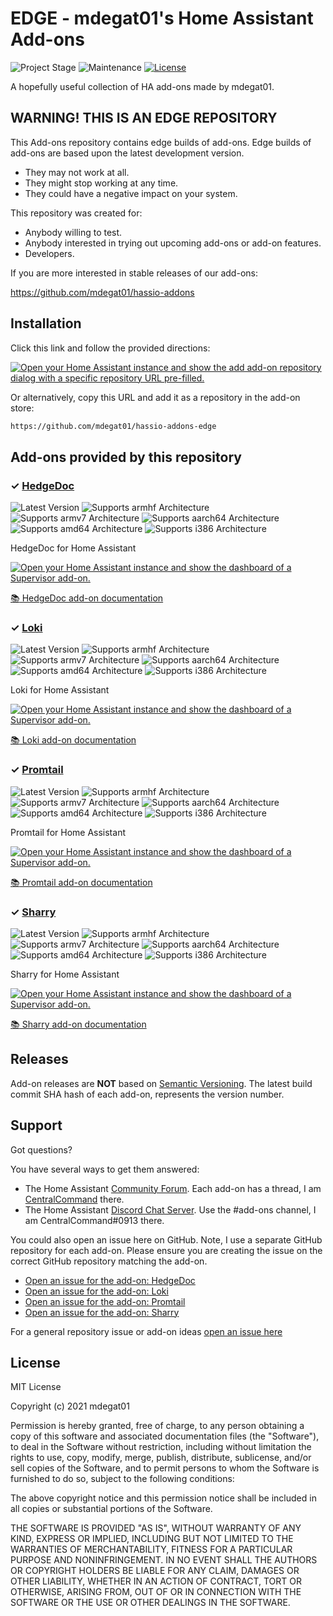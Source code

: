 # EDGE - mdegat01's Home Assistant Add-ons

![Project Stage][project-stage-shield]
![Maintenance][maintenance-shield]
[![License][license-shield]](LICENSE)

A hopefully useful collection of HA add-ons made by mdegat01.

## WARNING! THIS IS AN EDGE REPOSITORY

This Add-ons repository contains edge builds of add-ons. Edge
builds of add-ons are based upon the latest development version.

- They may not work at all.
- They might stop working at any time.
- They could have a negative impact on your system.

This repository was created for:

- Anybody willing to test.
- Anybody interested in trying out upcoming add-ons or add-on features.
- Developers.

If you are more interested in stable releases of our add-ons:

<https://github.com/mdegat01/hassio-addons>

## Installation

Click this link and follow the provided directions:

[![Open your Home Assistant instance and show the add add-on repository dialog
with a specific repository URL pre-filled.][add-repo-shield]][add-repo]

Or alternatively, copy this URL and add it as a repository in the add-on store:

```txt
https://github.com/mdegat01/hassio-addons-edge
```

## Add-ons provided by this repository

### &#10003; [HedgeDoc][addon-hedgedoc]

![Latest Version][hedgedoc-version-shield]
![Supports armhf Architecture][hedgedoc-armhf-shield]
![Supports armv7 Architecture][hedgedoc-armv7-shield]
![Supports aarch64 Architecture][hedgedoc-aarch64-shield]
![Supports amd64 Architecture][hedgedoc-amd64-shield]
![Supports i386 Architecture][hedgedoc-i386-shield]

HedgeDoc for Home Assistant

[![Open your Home Assistant instance and show the dashboard of a Supervisor add-on.][add-addon-shield]][add-addon-hedgedoc]

[:books: HedgeDoc add-on documentation][addon-doc-hedgedoc]

### &#10003; [Loki][addon-loki]

![Latest Version][loki-version-shield]
![Supports armhf Architecture][loki-armhf-shield]
![Supports armv7 Architecture][loki-armv7-shield]
![Supports aarch64 Architecture][loki-aarch64-shield]
![Supports amd64 Architecture][loki-amd64-shield]
![Supports i386 Architecture][loki-i386-shield]

Loki for Home Assistant

[![Open your Home Assistant instance and show the dashboard of a Supervisor add-on.][add-addon-shield]][add-addon-loki]

[:books: Loki add-on documentation][addon-doc-loki]

### &#10003; [Promtail][addon-promtail]

![Latest Version][promtail-version-shield]
![Supports armhf Architecture][promtail-armhf-shield]
![Supports armv7 Architecture][promtail-armv7-shield]
![Supports aarch64 Architecture][promtail-aarch64-shield]
![Supports amd64 Architecture][promtail-amd64-shield]
![Supports i386 Architecture][promtail-i386-shield]

Promtail for Home Assistant

[![Open your Home Assistant instance and show the dashboard of a Supervisor add-on.][add-addon-shield]][add-addon-promtail]

[:books: Promtail add-on documentation][addon-doc-promtail]

### &#10003; [Sharry][addon-sharry]

![Latest Version][sharry-version-shield]
![Supports armhf Architecture][sharry-armhf-shield]
![Supports armv7 Architecture][sharry-armv7-shield]
![Supports aarch64 Architecture][sharry-aarch64-shield]
![Supports amd64 Architecture][sharry-amd64-shield]
![Supports i386 Architecture][sharry-i386-shield]

Sharry for Home Assistant

[![Open your Home Assistant instance and show the dashboard of a Supervisor add-on.][add-addon-shield]][add-addon-sharry]

[:books: Sharry add-on documentation][addon-doc-sharry]

## Releases

Add-on releases are **NOT** based on [Semantic Versioning][semver]. The latest
build commit SHA hash of each add-on, represents the version number.

## Support

Got questions?

You have several ways to get them answered:

- The Home Assistant [Community Forum][forum]. Each add-on has a thread, I am
  [CentralCommand][forum-centralcommand] there.
- The Home Assistant [Discord Chat Server][discord-ha]. Use the #add-ons channel,
  I am CentralCommand#0913 there.

You could also open an issue here on GitHub. Note, I use a separate
GitHub repository for each add-on. Please ensure you are creating the issue
on the correct GitHub repository matching the add-on.

- [Open an issue for the add-on: HedgeDoc][hedgedoc-issue]
- [Open an issue for the add-on: Loki][loki-issue]
- [Open an issue for the add-on: Promtail][promtail-issue]
- [Open an issue for the add-on: Sharry][sharry-issue]

For a general repository issue or add-on ideas [open an issue here][issue]

## License

MIT License

Copyright (c) 2021 mdegat01

Permission is hereby granted, free of charge, to any person obtaining a copy
of this software and associated documentation files (the "Software"), to deal
in the Software without restriction, including without limitation the rights
to use, copy, modify, merge, publish, distribute, sublicense, and/or sell
copies of the Software, and to permit persons to whom the Software is
furnished to do so, subject to the following conditions:

The above copyright notice and this permission notice shall be included in all
copies or substantial portions of the Software.

THE SOFTWARE IS PROVIDED "AS IS", WITHOUT WARRANTY OF ANY KIND, EXPRESS OR
IMPLIED, INCLUDING BUT NOT LIMITED TO THE WARRANTIES OF MERCHANTABILITY,
FITNESS FOR A PARTICULAR PURPOSE AND NONINFRINGEMENT. IN NO EVENT SHALL THE
AUTHORS OR COPYRIGHT HOLDERS BE LIABLE FOR ANY CLAIM, DAMAGES OR OTHER
LIABILITY, WHETHER IN AN ACTION OF CONTRACT, TORT OR OTHERWISE, ARISING FROM,
OUT OF OR IN CONNECTION WITH THE SOFTWARE OR THE USE OR OTHER DEALINGS IN THE
SOFTWARE.

[addon-hedgedoc]: https://github.com/mdegat01/addon-hedgedoc/tree/21c5c51
[addon-doc-hedgedoc]: https://github.com/mdegat01/addon-hedgedoc/blob/21c5c51/README.md
[hedgedoc-issue]: https://github.com/mdegat01/addon-hedgedoc/issues
[hedgedoc-version-shield]: https://img.shields.io/badge/version-21c5c51-yellow.svg
[add-addon-hedgedoc]: https://my.home-assistant.io/redirect/supervisor_addon/?addon=7eb274d5_hedgedoc
[hedgedoc-aarch64-shield]: https://img.shields.io/badge/aarch64-yes-green.svg
[hedgedoc-amd64-shield]: https://img.shields.io/badge/amd64-yes-green.svg
[hedgedoc-armhf-shield]: https://img.shields.io/badge/armhf-yes-green.svg
[hedgedoc-armv7-shield]: https://img.shields.io/badge/armv7-yes-green.svg
[hedgedoc-i386-shield]: https://img.shields.io/badge/i386-yes-green.svg
[addon-loki]: https://github.com/mdegat01/addon-loki/tree/a4c98d9
[addon-doc-loki]: https://github.com/mdegat01/addon-loki/blob/a4c98d9/README.md
[loki-issue]: https://github.com/mdegat01/addon-loki/issues
[loki-version-shield]: https://img.shields.io/badge/version-a4c98d9-yellow.svg
[add-addon-loki]: https://my.home-assistant.io/redirect/supervisor_addon/?addon=7eb274d5_loki
[loki-aarch64-shield]: https://img.shields.io/badge/aarch64-yes-green.svg
[loki-amd64-shield]: https://img.shields.io/badge/amd64-yes-green.svg
[loki-armhf-shield]: https://img.shields.io/badge/armhf-yes-green.svg
[loki-armv7-shield]: https://img.shields.io/badge/armv7-yes-green.svg
[loki-i386-shield]: https://img.shields.io/badge/i386-no-red.svg
[addon-promtail]: https://github.com/mdegat01/addon-promtail/tree/9f65c9b
[addon-doc-promtail]: https://github.com/mdegat01/addon-promtail/blob/9f65c9b/README.md
[promtail-issue]: https://github.com/mdegat01/addon-promtail/issues
[promtail-version-shield]: https://img.shields.io/badge/version-9f65c9b-yellow.svg
[add-addon-promtail]: https://my.home-assistant.io/redirect/supervisor_addon/?addon=7eb274d5_promtail
[promtail-aarch64-shield]: https://img.shields.io/badge/aarch64-yes-green.svg
[promtail-amd64-shield]: https://img.shields.io/badge/amd64-yes-green.svg
[promtail-armhf-shield]: https://img.shields.io/badge/armhf-yes-green.svg
[promtail-armv7-shield]: https://img.shields.io/badge/armv7-yes-green.svg
[promtail-i386-shield]: https://img.shields.io/badge/i386-no-red.svg
[addon-sharry]: https://github.com/mdegat01/addon-sharry/tree/f88697c
[addon-doc-sharry]: https://github.com/mdegat01/addon-sharry/blob/f88697c/README.md
[sharry-issue]: https://github.com/mdegat01/addon-sharry/issues
[sharry-version-shield]: https://img.shields.io/badge/version-f88697c-yellow.svg
[add-addon-sharry]: https://my.home-assistant.io/redirect/supervisor_addon/?addon=7eb274d5_sharry
[sharry-aarch64-shield]: https://img.shields.io/badge/aarch64-yes-green.svg
[sharry-amd64-shield]: https://img.shields.io/badge/amd64-yes-green.svg
[sharry-armhf-shield]: https://img.shields.io/badge/armhf-no-red.svg
[sharry-armv7-shield]: https://img.shields.io/badge/armv7-no-red.svg
[sharry-i386-shield]: https://img.shields.io/badge/i386-no-red.svg
[add-addon-shield]: https://my.home-assistant.io/badges/supervisor_addon.svg
[add-repo-shield]: https://my.home-assistant.io/badges/supervisor_add_addon_repository.svg
[add-repo]: https://my.home-assistant.io/redirect/supervisor_add_addon_repository/?repository_url=https%3A//github.com/mdegat01/hassio-addons-edge
[discord-ha]: https://discord.gg/c5DvZ4e
[forum-centralcommand]: https://community.home-assistant.io/u/CentralCommand/?u=CentralCommand
[forum-shield]: https://img.shields.io/badge/community-forum-brightgreen.svg
[forum]: https://community.home-assistant.io?u=CentralCommand
[mdegat01]: https://github.com/mdegat01
[issue]: https://github.com/mdegat01/hassio-addons-edge/issues
[license-shield]: https://img.shields.io/github/license/mdegat01/hassio-addons-edge.svg
[maintenance-shield]: https://img.shields.io/maintenance/yes/2021.svg
[project-stage-shield]: https://img.shields.io/badge/project%20stage-experimental-yellow.svg
[reddit]: https://reddit.com/r/homeassistant
[semver]: http://semver.org/spec/v2.0.0.html
[third-party-addons]: https://home-assistant.io/hassio/installing_third_party_addons/